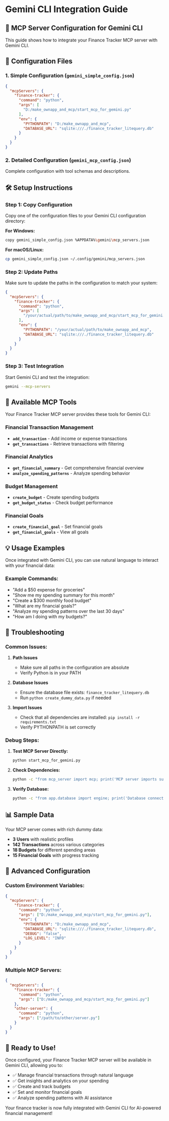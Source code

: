 # Gemini CLI Integration Guide

## 🚀 MCP Server Configuration for Gemini CLI

This guide shows how to integrate your Finance Tracker MCP server with Gemini CLI.

## 📁 Configuration Files

### 1. Simple Configuration (`gemini_simple_config.json`)
```json
{
  "mcpServers": {
    "finance-tracker": {
      "command": "python",
      "args": [
        "D:/make_ownapp_and_mcp/start_mcp_for_gemini.py"
      ],
      "env": {
        "PYTHONPATH": "D:/make_ownapp_and_mcp",
        "DATABASE_URL": "sqlite:///./finance_tracker_litequery.db"
      }
    }
  }
}
```

### 2. Detailed Configuration (`gemini_mcp_config.json`)
Complete configuration with tool schemas and descriptions.

## 🛠️ Setup Instructions

### Step 1: Copy Configuration
Copy one of the configuration files to your Gemini CLI configuration directory:

**For Windows:**
```bash
copy gemini_simple_config.json %APPDATA%\gemini\mcp_servers.json
```

**For macOS/Linux:**
```bash
cp gemini_simple_config.json ~/.config/gemini/mcp_servers.json
```

### Step 2: Update Paths
Make sure to update the paths in the configuration to match your system:

```json
{
  "mcpServers": {
    "finance-tracker": {
      "command": "python",
      "args": [
        "/your/actual/path/to/make_ownapp_and_mcp/start_mcp_for_gemini.py"
      ],
      "env": {
        "PYTHONPATH": "/your/actual/path/to/make_ownapp_and_mcp",
        "DATABASE_URL": "sqlite:///./finance_tracker_litequery.db"
      }
    }
  }
}
```

### Step 3: Test Integration
Start Gemini CLI and test the integration:

```bash
gemini --mcp-servers
```

## 🎯 Available MCP Tools

Your Finance Tracker MCP server provides these tools for Gemini CLI:

### Financial Transaction Management
- **`add_transaction`** - Add income or expense transactions
- **`get_transactions`** - Retrieve transactions with filtering

### Financial Analytics
- **`get_financial_summary`** - Get comprehensive financial overview
- **`analyze_spending_patterns`** - Analyze spending behavior

### Budget Management
- **`create_budget`** - Create spending budgets
- **`get_budget_status`** - Check budget performance

### Financial Goals
- **`create_financial_goal`** - Set financial goals
- **`get_financial_goals`** - View all goals

## 💡 Usage Examples

Once integrated with Gemini CLI, you can use natural language to interact with your financial data:

### Example Commands:
- "Add a $50 expense for groceries"
- "Show me my spending summary for this month"
- "Create a $300 monthly food budget"
- "What are my financial goals?"
- "Analyze my spending patterns over the last 30 days"
- "How am I doing with my budgets?"

## 🔧 Troubleshooting

### Common Issues:

1. **Path Issues**
   - Make sure all paths in the configuration are absolute
   - Verify Python is in your PATH

2. **Database Issues**
   - Ensure the database file exists: `finance_tracker_litequery.db`
   - Run `python create_dummy_data.py` if needed

3. **Import Issues**
   - Check that all dependencies are installed: `pip install -r requirements.txt`
   - Verify PYTHONPATH is set correctly

### Debug Steps:

1. **Test MCP Server Directly:**
   ```bash
   python start_mcp_for_gemini.py
   ```

2. **Check Dependencies:**
   ```bash
   python -c "from mcp_server import mcp; print('MCP server imports successfully')"
   ```

3. **Verify Database:**
   ```bash
   python -c "from app.database import engine; print('Database connection successful')"
   ```

## 📊 Sample Data

Your MCP server comes with rich dummy data:
- **3 Users** with realistic profiles
- **142 Transactions** across various categories
- **18 Budgets** for different spending areas
- **15 Financial Goals** with progress tracking

## 🚀 Advanced Configuration

### Custom Environment Variables:
```json
{
  "mcpServers": {
    "finance-tracker": {
      "command": "python",
      "args": ["D:/make_ownapp_and_mcp/start_mcp_for_gemini.py"],
      "env": {
        "PYTHONPATH": "D:/make_ownapp_and_mcp",
        "DATABASE_URL": "sqlite:///./finance_tracker_litequery.db",
        "DEBUG": "false",
        "LOG_LEVEL": "INFO"
      }
    }
  }
}
```

### Multiple MCP Servers:
```json
{
  "mcpServers": {
    "finance-tracker": {
      "command": "python",
      "args": ["D:/make_ownapp_and_mcp/start_mcp_for_gemini.py"]
    },
    "other-server": {
      "command": "python",
      "args": ["/path/to/other/server.py"]
    }
  }
}
```

## 🎉 Ready to Use!

Once configured, your Finance Tracker MCP server will be available in Gemini CLI, allowing you to:

- ✅ Manage financial transactions through natural language
- ✅ Get insights and analytics on your spending
- ✅ Create and track budgets
- ✅ Set and monitor financial goals
- ✅ Analyze spending patterns with AI assistance

Your finance tracker is now fully integrated with Gemini CLI for AI-powered financial management!
